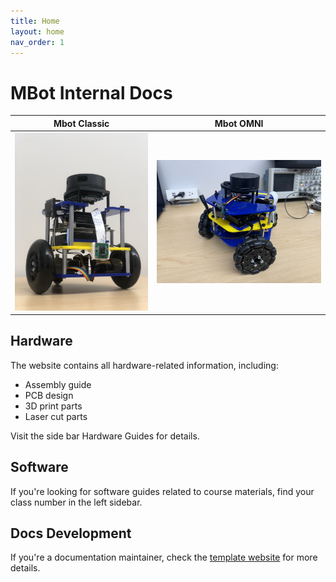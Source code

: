 ```yaml
---
title: Home
layout: home
nav_order: 1
---
```


# MBot Internal Docs

| Mbot Classic | Mbot OMNI|
| --- | --- |
| ![](/assets/media/classic.jpg)|![](/assets/media/omni.jpg) |

## Hardware
The website contains all hardware-related information, including:
- Assembly guide
- PCB design
- 3D print parts
- Laser cut parts

Visit the side bar Hardware Guides for details.

## Software

If you're looking for software guides related to course materials, find your class number in the left sidebar.

## Docs Development
If you're a documentation maintainer, check the [template website](https://mbot-internal-docs.github.io/mbot-internal-docs-template/docs/getting-started.html) for more details.